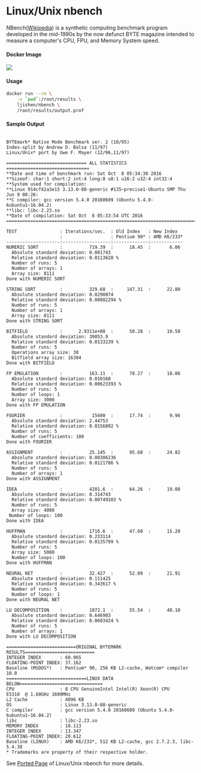 # Linux/Unix nbenchNBench([Wikipedia](https://en.wikipedia.org/wiki/NBench)) is a synthetic computing benchmark program developed in the mid-1990s by the now defunct BYTE magazine intended to measure a computer's CPU, FPU, and Memory System speed.#### Docker Image[![](https://images.microbadger.com/badges/image/ljishen/nbench.svg)](http://microbadger.com/images/ljishen/nbench "Get your own image badge on microbadger.com")#### Usage```bashdocker run --rm \    -v `pwd`:/root/results \    ljishen/nbench \    /root/results/output.prof```#### Sample Output```BYTEmark* Native Mode Benchmark ver. 2 (10/95)Index-split by Andrew D. Balsa (11/97)Linux/Unix* port by Uwe F. Mayer (12/96,11/97)============================== ALL STATISTICS ===============================**Date and time of benchmark run: Sat Oct  8 05:34:30 2016**Sizeof: char:1 short:2 int:4 long:8 u8:1 u16:2 u32:4 int32:4**System used for compilation:**Linux 914cf42a3e15 3.13.0-88-generic #135~precise1-Ubuntu SMP Thu Jun 9 08:26:**C compiler: gcc version 5.4.0 20160609 (Ubuntu 5.4.0-6ubuntu1~16.04.2) **libc: libc-2.23.so**Date of compilation: Sat Oct  8 05:33:54 UTC 2016=============================================================================TEST                : Iterations/sec.  : Old Index   : New Index                    :                  : Pentium 90* : AMD K6/233*--------------------:------------------:-------------:------------NUMERIC SORT        :          719.39  :      18.45  :       6.06  Absolute standard deviation: 0.081743  Relative standard deviation: 0.0113628 %  Number of runs: 5  Number of arrays: 1  Array size: 8111Done with NUMERIC SORT    STRING SORT         :          329.68  :     147.31  :      22.80  Absolute standard deviation: 0.0290874  Relative standard deviation: 0.00882294 %  Number of runs: 5  Number of arrays: 1  Array size: 8111Done with STRING SORT     BITFIELD            :      2.9311e+08  :      50.28  :      10.50  Absolute standard deviation: 39053.9  Relative standard deviation: 0.0133239 %  Number of runs: 5  Operations array size: 30  Bitfield array size: 16384Done with BITFIELD        FP EMULATION        :          163.11  :      78.27  :      18.06  Absolute standard deviation: 0.010168  Relative standard deviation: 0.00623393 %  Number of runs: 5  Number of loops: 1  Array size: 3000Done with FP EMULATION    FOURIER             :           15600  :      17.74  :       9.96  Absolute standard deviation: 2.44753  Relative standard deviation: 0.0156892 %  Number of runs: 5  Number of coefficients: 100Done with FOURIER         ASSIGNMENT          :          25.145  :      95.68  :      24.82  Absolute standard deviation: 0.00306236  Relative standard deviation: 0.0121786 %  Number of runs: 5  Number of arrays: 1Done with ASSIGNMENT      IDEA                :          4201.6  :      64.26  :      19.08  Absolute standard deviation: 0.314743  Relative standard deviation: 0.00749103 %  Number of runs: 5  Array size: 4000 Number of loops: 100Done with IDEA            HUFFMAN             :          1716.6  :      47.60  :      15.20  Absolute standard deviation: 0.233114  Relative standard deviation: 0.0135799 %  Number of runs: 5  Array size: 5000  Number of loops: 100Done with HUFFMAN         NEURAL NET          :          32.427  :      52.09  :      21.91  Absolute standard deviation: 0.111425  Relative standard deviation: 0.343617 %  Number of runs: 5  Number of loops: 1Done with NEURAL NET      LU DECOMPOSITION    :          1072.1  :      55.54  :      40.10  Absolute standard deviation: 0.646903  Relative standard deviation: 0.0603424 %  Number of runs: 5  Number of arrays: 1Done with LU DECOMPOSITION==========================ORIGINAL BYTEMARK RESULTS==========================INTEGER INDEX       : 60.965FLOATING-POINT INDEX: 37.162Baseline (MSDOS*)   : Pentium* 90, 256 KB L2-cache, Watcom* compiler 10.0==============================LINUX DATA BELOW===============================CPU                 : 8 CPU GenuineIntel Intel(R) Xeon(R) CPU           E5310  @ 1.60GHz 1600MHzL2 Cache            : 4096 KBOS                  : Linux 3.13.0-88-genericC compiler          : gcc version 5.4.0 20160609 (Ubuntu 5.4.0-6ubuntu1~16.04.2) libc                : libc-2.23.soMEMORY INDEX        : 18.113INTEGER INDEX       : 13.347FLOATING-POINT INDEX: 20.612Baseline (LINUX)    : AMD K6/233*, 512 KB L2-cache, gcc 2.7.2.3, libc-5.4.38* Trademarks are property of their respective holder.```See [Ported Page](http://www.tux.org/~mayer/linux/bmark.html) of Linux/Unix nbench for more details.